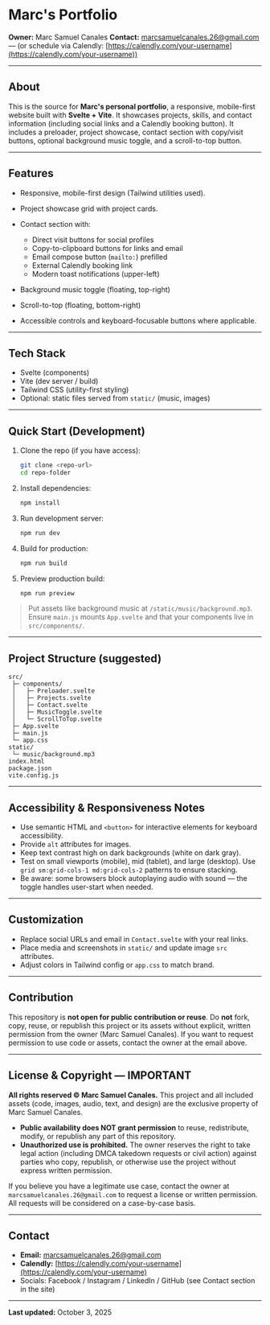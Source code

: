 # Marc's Portfolio

**Owner:** Marc Samuel Canales
**Contact:** [marcsamuelcanales.26@gmail.com](mailto:marcsamuelcanales.26@gmail.com) — (or schedule via Calendly: [https://calendly.com/your-username](https://calendly.com/your-username))

---

## About

This is the source for **Marc's personal portfolio**, a responsive, mobile-first website built with **Svelte + Vite**. It showcases projects, skills, and contact information (including social links and a Calendly booking button). It includes a preloader, project showcase, contact section with copy/visit buttons, optional background music toggle, and a scroll-to-top button.

---

## Features

* Responsive, mobile-first design (Tailwind utilities used).
* Project showcase grid with project cards.
* Contact section with:

  * Direct visit buttons for social profiles
  * Copy-to-clipboard buttons for links and email
  * Email compose button (`mailto:`) prefilled
  * External Calendly booking link
  * Modern toast notifications (upper-left)
* Background music toggle (floating, top-right)
* Scroll-to-top (floating, bottom-right)
* Accessible controls and keyboard-focusable buttons where applicable.

---

## Tech Stack

* Svelte (components)
* Vite (dev server / build)
* Tailwind CSS (utility-first styling)
* Optional: static files served from `static/` (music, images)

---

## Quick Start (Development)

1. Clone the repo (if you have access):

   ```bash
   git clone <repo-url>
   cd repo-folder
   ```
2. Install dependencies:

   ```bash
   npm install
   ```
3. Run development server:

   ```bash
   npm run dev
   ```
4. Build for production:

   ```bash
   npm run build
   ```
5. Preview production build:

   ```bash
   npm run preview
   ```

> Put assets like background music at `/static/music/background.mp3`.
> Ensure `main.js` mounts `App.svelte` and that your components live in `src/components/`.

---

## Project Structure (suggested)

```
src/
 ├─ components/
 │   ├─ Preloader.svelte
 │   ├─ Projects.svelte
 │   ├─ Contact.svelte
 │   ├─ MusicToggle.svelte
 │   └─ ScrollToTop.svelte
 ├─ App.svelte
 ├─ main.js
 └─ app.css
static/
 └─ music/background.mp3
index.html
package.json
vite.config.js
```

---

## Accessibility & Responsiveness Notes

* Use semantic HTML and `<button>` for interactive elements for keyboard accessibility.
* Provide `alt` attributes for images.
* Keep text contrast high on dark backgrounds (white on dark gray).
* Test on small viewports (mobile), mid (tablet), and large (desktop). Use `grid sm:grid-cols-1 md:grid-cols-2` patterns to ensure stacking.
* Be aware: some browsers block autoplaying audio with sound — the toggle handles user-start when needed.

---

## Customization

* Replace social URLs and email in `Contact.svelte` with your real links.
* Place media and screenshots in `static/` and update image `src` attributes.
* Adjust colors in Tailwind config or `app.css` to match brand.

---

## Contribution

This repository is **not open for public contribution or reuse**. Do **not** fork, copy, reuse, or republish this project or its assets without explicit, written permission from the owner (Marc Samuel Canales). If you want to request permission to use code or assets, contact the owner at the email above.

---

## License & Copyright — IMPORTANT

**All rights reserved © Marc Samuel Canales.**
This project and all included assets (code, images, audio, text, and design) are the exclusive property of Marc Samuel Canales.

* **Public availability does NOT grant permission** to reuse, redistribute, modify, or republish any part of this repository.
* **Unauthorized use is prohibited.** The owner reserves the right to take legal action (including DMCA takedown requests or civil action) against parties who copy, republish, or otherwise use the project without express written permission.

If you believe you have a legitimate use case, contact the owner at `marcsamuelcanales.26@gmail.com` to request a license or written permission. All requests will be considered on a case-by-case basis.

---

## Contact

* **Email:** [marcsamuelcanales.26@gmail.com](mailto:marcsamuelcanales.26@gmail.com)
* **Calendly:** [https://calendly.com/your-username](https://calendly.com/your-username)
* Socials: Facebook / Instagram / LinkedIn / GitHub (see Contact section in the site)

---

**Last updated:** October 3, 2025

